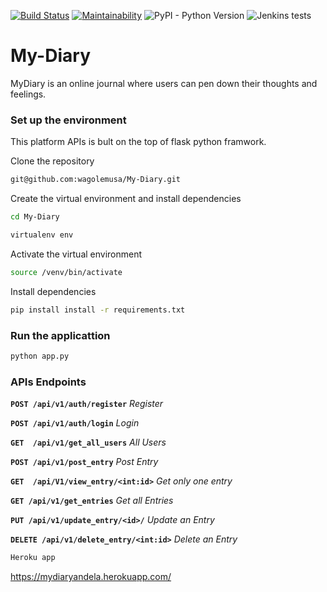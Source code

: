 [![Build Status](https://travis-ci.org/wagolemusa/My-Diary.svg?branch=Challenge-2)](https://travis-ci.org/wagolemusa/My-Diary)
[![Maintainability](https://api.codeclimate.com/v1/badges/e29fcbc2317c1e18ebe5/maintainability)](https://codeclimate.com/github/wagolemusa/My-Diary/maintainability)
![PyPI - Python Version](https://img.shields.io/pypi/pyversions/Django.svg)
![Jenkins tests](https://img.shields.io/jenkins/t/https/jenkins.qa.ubuntu.com/view/Precise/view/All%20Precise/job/precise-desktop-amd64_default.svg)
# My-Diary
MyDiary is an online journal where users can pen down their thoughts and feelings. 

### Set up the environment
This platform APIs is bult on the top of flask python framwork.

Clone the repository
```sh
git@github.com:wagolemusa/My-Diary.git
```
Create the virtual environment and install dependencies
```sh
cd My-Diary
```

```sh
virtualenv env
```
Activate the virtual environment
```sh
source /venv/bin/activate
```
Install dependencies

```sh
pip install install -r requirements.txt
```
### Run the applicattion

```sh
python app.py
```
### APIs Endpoints

**`POST /api/v1/auth/register`** *Register*

**`POST /api/v1/auth/login`**    *Login*

**`GET  /api/v1/get_all_users`**  *All Users*

**`POST /api/v1/post_entry`** *Post Entry*

**`GET  /api/V1/view_entry/<int:id>`** *Get only one entry*

**`GET /api/v1/get_entries`** *Get all Entries*

**`PUT /api/v1/update_entry/<id>/`** *Update an Entry*

**`DELETE /api/v1/delete_entry/<int:id>`** *Delete an Entry*

```sh
Heroku app
```
https://mydiaryandela.herokuapp.com/